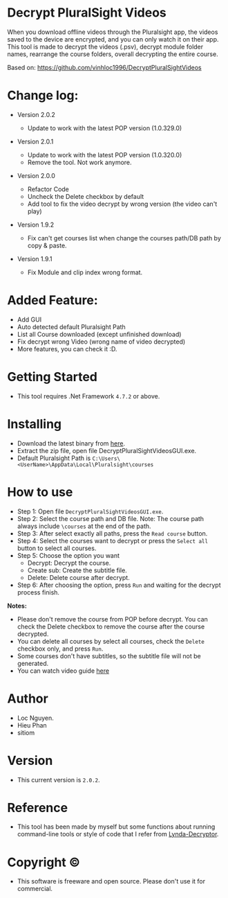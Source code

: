 # Decrypt PluralSight Videos
When you download offline videos through the Pluralsight app, the videos saved to the device are encrypted, and you can only watch it on their app.
This tool is made to decrypt the videos (.psv), decrypt module folder names, rearrange the course folders, overall decrypting the entire course.

Based on: https://github.com/vinhloc1996/DecryptPluralSightVideos

# Change log:

* Version 2.0.2
    + Update to work with the latest POP version (1.0.329.0)

* Version 2.0.1
    + Update to work with the latest POP version (1.0.320.0)
    + Remove the tool. Not work anymore.

* Version 2.0.0
    + Refactor Code
    + Uncheck the Delete checkbox by default
    + Add tool to fix the video decrypt by wrong version (the video can't play)

* Version 1.9.2
    + Fix can't get courses list when change the courses path/DB path by copy & paste.

* Version 1.9.1
    + Fix Module and clip index wrong format.

# Added Feature:
+ Add GUI
+ Auto detected default Pluralsight Path
+ List all Course downloaded (except unfinished download)
+ Fix decrypt wrong Video (wrong name of video decrypted)
+ More features, you can check it :D.

# Getting Started
* This tool requires .Net Framework `4.7.2` or above.

# Installing
* Download the latest binary from [here](https://github.com/dhorseman1710/Decrypt-PluralSight-GUI/archive/refs/heads/main.zip).
* Extract the zip file, open file DecryptPluralSightVideosGUI.exe.
* Default Pluralsight Path is `C:\Users\<UserName>\AppData\Local\Pluralsight\courses`

# How to use
* Step 1: Open file `DecryptPluralSightVideosGUI.exe`.
* Step 2: Select the course path and DB file. Note: The course path always include `\courses` at the end of the path.
* Step 3: After select exactly all paths, press the `Read course` button.
* Step 4: Select the courses want to decrypt or press the `Select all` button to select all courses.
* Step 5: Choose the option you want
  - Decrypt: Decrypt the course.
  - Create sub: Create the subtitle file.
  - Delete: Delete course after decrypt.
* Step 6: After choosing the option, press `Run` and waiting for the decrypt process finish.

**Notes:**
   + Please don't remove the course from POP before decrypt. You can check the Delete checkbox to remove the course after the course decrypted.
   + You can delete all courses by select all courses, check the `Delete` checkbox only, and press `Run`.
   + Some courses don't have subtitles, so the subtitle file will not be generated.
   + You can watch video guide [here](https://youtu.be/mPytcMQY9Ck)

# Author
- Loc Nguyen.
- Hieu Phan
- sitiom

# Version
- This current version is `2.0.2`.

# Reference
- This tool has been made by myself but some functions about running command-line tools or style of code that I refer from [Lynda-Decryptor](https://github.com/h4ck-rOOt/Lynda-Decryptor).

# Copyright ©
- This software is freeware and open source. Please don't use it for commercial.
